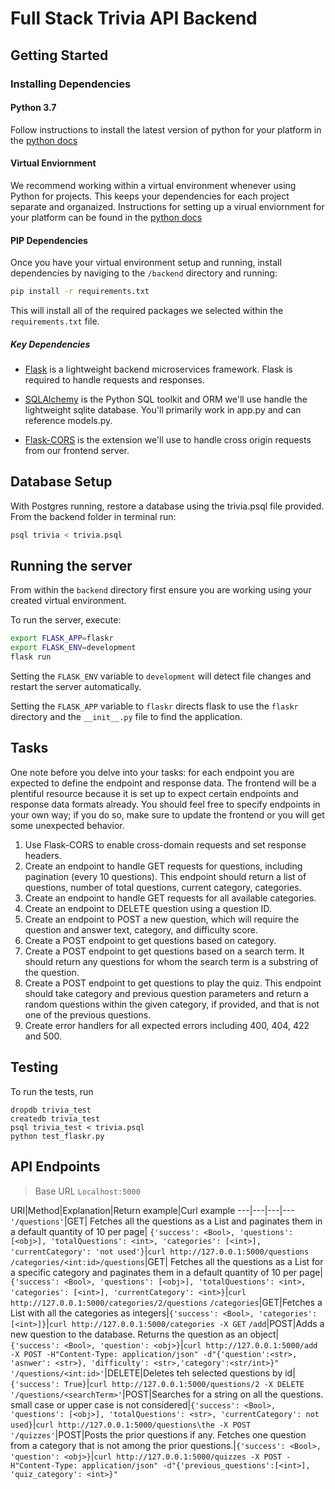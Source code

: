 # Full Stack Trivia API Backend

## Getting Started

### Installing Dependencies

#### Python 3.7

Follow instructions to install the latest version of python for your platform in the [python docs](https://docs.python.org/3/using/unix.html#getting-and-installing-the-latest-version-of-python)

#### Virtual Enviornment

We recommend working within a virtual environment whenever using Python for projects. This keeps your dependencies for each project separate and organaized. Instructions for setting up a virual enviornment for your platform can be found in the [python docs](https://packaging.python.org/guides/installing-using-pip-and-virtual-environments/)

#### PIP Dependencies

Once you have your virtual environment setup and running, install dependencies by naviging to the `/backend` directory and running:

```bash
pip install -r requirements.txt
```

This will install all of the required packages we selected within the `requirements.txt` file.

##### Key Dependencies

- [Flask](http://flask.pocoo.org/)  is a lightweight backend microservices framework. Flask is required to handle requests and responses.

- [SQLAlchemy](https://www.sqlalchemy.org/) is the Python SQL toolkit and ORM we'll use handle the lightweight sqlite database. You'll primarily work in app.py and can reference models.py. 

- [Flask-CORS](https://flask-cors.readthedocs.io/en/latest/#) is the extension we'll use to handle cross origin requests from our frontend server. 

## Database Setup
With Postgres running, restore a database using the trivia.psql file provided. From the backend folder in terminal run:
```bash
psql trivia < trivia.psql
```

## Running the server

From within the `backend` directory first ensure you are working using your created virtual environment.

To run the server, execute:

```bash
export FLASK_APP=flaskr
export FLASK_ENV=development
flask run
```

Setting the `FLASK_ENV` variable to `development` will detect file changes and restart the server automatically.

Setting the `FLASK_APP` variable to `flaskr` directs flask to use the `flaskr` directory and the `__init__.py` file to find the application. 

## Tasks

One note before you delve into your tasks: for each endpoint you are expected to define the endpoint and response data. The frontend will be a plentiful resource because it is set up to expect certain endpoints and response data formats already. You should feel free to specify endpoints in your own way; if you do so, make sure to update the frontend or you will get some unexpected behavior. 

1. Use Flask-CORS to enable cross-domain requests and set response headers. 
2. Create an endpoint to handle GET requests for questions, including pagination (every 10 questions). This endpoint should return a list of questions, number of total questions, current category, categories. 
3. Create an endpoint to handle GET requests for all available categories. 
4. Create an endpoint to DELETE question using a question ID. 
5. Create an endpoint to POST a new question, which will require the question and answer text, category, and difficulty score. 
6. Create a POST endpoint to get questions based on category. 
7. Create a POST endpoint to get questions based on a search term. It should return any questions for whom the search term is a substring of the question. 
8. Create a POST endpoint to get questions to play the quiz. This endpoint should take category and previous question parameters and return a random questions within the given category, if provided, and that is not one of the previous questions. 
9. Create error handlers for all expected errors including 400, 404, 422 and 500. 


## Testing
To run the tests, run
```
dropdb trivia_test
createdb trivia_test
psql trivia_test < trivia.psql
python test_flaskr.py
```

## API Endpoints


> Base URL `Localhost:5000`

URI|Method|Explanation|Return example|Curl example
---|---|---|---
`'/questions'`|GET| Fetches all the questions as a List and paginates them in a default quantity of 10 per page| `{'success': <Bool>, 'questions': [<obj>], 'totalQuestions': <int>, 'categories': [<int>], 'currentCategory': 'not used'}`|`curl http://127.0.0.1:5000/questions`
`/categories/<int:id>/questions`|GET| Fetches all the questions as a List for a specific category and paginates them in a default quantity of 10 per page|`{'success': <Bool>, 'questions': [<obj>], 'totalQuestions': <int>, 'categories': [<int>], 'currentCategory': <int>}`|`curl http://127.0.0.1:5000/categories/2/questions`
`/categories`|GET|Fetches a List with all the categories as integers|`{'success': <Bool>, 'categories': [<int>]}`|`curl http://127.0.0.1:5000/categories -X GET`
`/add`|POST|Adds a new question to the database. Returns the question as an object|`{'success': <Bool>, 'question': <obj>}`|`curl http://127.0.0.1:5000/add -X POST -H"Content-Type: application/json" -d"{'question':<str>, 'asnwer': <str>}, 'difficulty': <str>,'category':<str/int>}"`
`'/questions/<int:id>'`|DELETE|Deletes teh selected questions by id|`{'success': True}`|`curl http://127.0.0.1:5000/questions/2 -X DELETE`
`'/questions/<searchTerm>'`|POST|Searches for a string on all the questions. small case or upper case is not considered|`{'success': <Bool>, 'questions': [<obj>], 'totalQuestions': <str>, 'currentCategory': not used}`|`curl http://127.0.0.1:5000/questions\the -X POST`
`'/quizzes'`|POST|Posts the prior questions if any. Fetches one question from a category that is not among the prior questions.|`{'success': <Bool>, 'question': <obj>}`|`curl http://127.0.0.1:5000/quizzes -X POST -H"Content-Type: application/json" -d"{'previous_questions':[<int>], 'quiz_category': <int>}"`



